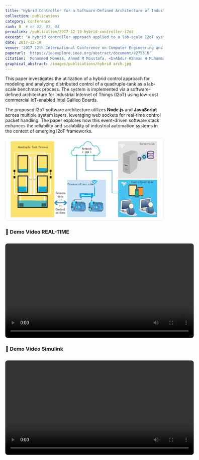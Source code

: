 ```yaml
---
title: "Hybrid Controller for a Software-Defined Architecture of Industrial Internet Lab-Scale Process"
collection: publications
category: conference
rank: B  # or Q2, Q3, Q4
permalink: /publication/2017-12-19-hybrid-controller-i2ot
excerpt: "A hybrid controller approach applied to a lab-scale I2oT system."
date: 2017-12-19
venue: '2017 12th International Conference on Computer Engineering and Systems (ICCES), pp. 266–271'
paperurl: 'https://ieeexplore.ieee.org/abstract/document/8275316'
citation: 'Mohammed Moness, Ahmed M Moustafa, <b>Abdur-Rahman H Muhammad</b>, Al-Shaimaa A Younis. (2017). "Hybrid Controller for a Software-Defined Architecture of Industrial Internet Lab-Scale Process." <i>2017 12th International Conference on Computer Engineering and Systems (ICCES)</i>, IEEE, pp. 266–271.'
graphical_abstract: /images/publications/hybrid arch.jpg
---
```


This paper investigates the utilization of a hybrid control approach for modeling and analyzing distributed control of a quadruple-tank as a lab-scale benchmark process. The system is implemented via a software-defined architecture for Industrial Internet of Things (I2oT) using low-cost commercial IoT-enabled Intel Galileo Boards.

The proposed I2oT software architecture utilizes **Node.js** and **JavaScript** across multiple system layers, leveraging web sockets for real-time control packet handling. The paper explores how this event-driven software stack enhances the reliability and scalability of industrial automation systems in the context of emerging I2oT frameworks.

<img src="/images/publications/hybrid arch.jpg" alt="Graphical Abstract" width="600" style="border-radius: 8px;" />


### 🎥 Demo Video REAL-TIME

<video width="600" controls style="border-radius: 8px; margin-top: 10px;">
  <source src="/assets/videos/quadruple_tanks_iot/realtime.mp4" type="video/mp4">
  Your browser does not support the video tag.
</video>


### 🎥 Demo Video Simulink

<video width="600" controls style="border-radius: 8px; margin-top: 10px;">
  <source src="/assets/videos/quadruple_tanks_iot/simulink.mp4" type="video/mp4">
  Your browser does not support the video tag.
</video>
